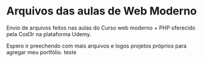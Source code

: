 # Arquivos das aulas de Web Moderno

Envio de arquivos feitos nas aulas do Curso web moderno + PHP oferecido pela Cod3r na plataforma Udemy.

Espero ir preechendo com mais arquivos e logos projetos próprios para agregar meu portfólio.
teste
